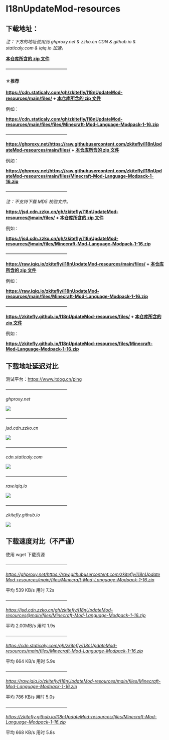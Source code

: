 # I18nUpdateMod-resources

## 下载地址：

*注：下方的地址使用到 ghproxy.net & zzko.cn CDN & github.io & staticaly.com & iqiq.io 加速。*

[**本仓库所含的 zip 文件**](/files)

——————————————

#### **☆推荐**

**https://cdn.staticaly.com/gh/zkitefly/I18nUpdateMod-resources/main/files/ + [本仓库所含的 zip 文件](/files)**

例如：

**https://cdn.staticaly.com/gh/zkitefly/I18nUpdateMod-resources/main/files/files/Minecraft-Mod-Language-Modpack-1-16.zip**

——————————————

**https://ghproxy.net/https://raw.githubusercontent.com/zkitefly/I18nUpdateMod-resources/main/files/ + [本仓库所含的 zip 文件](/files)**

例如：

**https://ghproxy.net/https://raw.githubusercontent.com/zkitefly/I18nUpdateMod-resources/main/files/Minecraft-Mod-Language-Modpack-1-16.zip**

——————————————

*注：不支持下载 MD5 校验文件。*

**https://jsd.cdn.zzko.cn/gh/zkitefly/I18nUpdateMod-resources@main/files/ + [本仓库所含的 zip 文件](/files)**

例如：

**https://jsd.cdn.zzko.cn/gh/zkitefly/I18nUpdateMod-resources@main/files/Minecraft-Mod-Language-Modpack-1-16.zip**

——————————————

**https://raw.iqiq.io/zkitefly/I18nUpdateMod-resources/main/files/ + [本仓库所含的 zip 文件](/files)**

例如：

**https://raw.iqiq.io/zkitefly/I18nUpdateMod-resources/main/files/Minecraft-Mod-Language-Modpack-1-16.zip**

——————————————

**https://zkitefly.github.io/I18nUpdateMod-resources/files/ + [本仓库所含的 zip 文件](/files)**

例如：

**https://zkitefly.github.io/I18nUpdateMod-resources/files/Minecraft-Mod-Language-Modpack-1-16.zip**

## 下载地址延迟对比

测试平台：https://www.itdog.cn/ping

——————————————

*ghproxy.net*

![](https://api.onedrive.com/v1.0/shares/s!AiSrzi-vYVoBhBfGgBYvyIKlmsh2/root/content)

——————————————

*jsd.cdn.zzko.cn*

![](https://api.onedrive.com/v1.0/shares/s!AiSrzi-vYVoBhBYPE8Vkj0_808li/root/content)

——————————————

*cdn.staticaly.com*

![](https://api.onedrive.com/v1.0/shares/s!AiSrzi-vYVoBhBnZCrGnVEtWZNGI/root/content)

——————————————

*raw.iqiq.io*

![](https://api.onedrive.com/v1.0/shares/s!AiSrzi-vYVoBhBpHjcL4KgiauPcu/root/content)

——————————————

*zkitefly.github.io*

![](https://api.onedrive.com/v1.0/shares/s!AiSrzi-vYVoBhBg5NCtPz0AUtn7l/root/content)

## 下载速度对比（不严谨）

使用 wget 下载资源

——————————————

*https://ghproxy.net/https://raw.githubusercontent.com/zkitefly/I18nUpdateMod-resources/main/files/Minecraft-Mod-Language-Modpack-1-16.zip*

平均 539 KB/s  用时 7.2s

——————————————

*https://jsd.cdn.zzko.cn/gh/zkitefly/I18nUpdateMod-resources@main/files/Minecraft-Mod-Language-Modpack-1-16.zip*

平均 2.00MB/s  用时 1.9s

——————————————

*https://cdn.staticaly.com/gh/zkitefly/I18nUpdateMod-resources/main/files/Minecraft-Mod-Language-Modpack-1-16.zip*

平均 664 KB/s  用时 5.9s

——————————————

*https://raw.iqiq.io/zkitefly/I18nUpdateMod-resources/main/files/Minecraft-Mod-Language-Modpack-1-16.zip*

平均 786 KB/s  用时 5.0s

——————————————

*https://zkitefly.github.io/I18nUpdateMod-resources/files/Minecraft-Mod-Language-Modpack-1-16.zip*

平均 668 KB/s  用时 5.8s